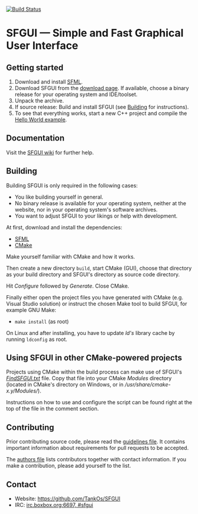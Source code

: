 [![Build Status](https://travis-ci.org/DrBarbare/SFGUI.svg?branch=feature%2Fconan-dependencies-managment)](https://travis-ci.org/DrBarbare/SFGUI)

# SFGUI — Simple and Fast Graphical User Interface

## Getting started

  1. Download and install [SFML](http://sfml-dev.org/).
  2. Download SFGUI from the
     [download page](https://github.com/TankOs/SFGUI/releases). If available,
     choose a binary release for your operating system and IDE/toolset.
  3. Unpack the archive.
  4. If source release: Build and install SFGUI (see [Building](#building) for
     instructions).
  5. To see that everything works, start a new C++ project and compile the
     [Hello World example](https://github.com/TankOs/SFGUI/blob/master/examples/HelloWorld.cpp).

## Documentation

Visit the [SFGUI wiki](https://github.com/TankOs/SFGUI/wiki) for further help.

## Building

Building SFGUI is only required in the following cases:

  * You like building yourself in general.
  * No binary release is available for your operating system, neither at the
    website, nor in your operating system's software archives.
  * You want to adjust SFGUI to your likings or help with development.

At first, download and install the dependencies:

  * [SFML](http://sfml-dev.org/)
  * [CMake](http://cmake.org/)

Make yourself familiar with CMake and how it works.

Then create a new directory `build`, start CMake (GUI), choose that directory
as your build directory and SFGUI's directory as source code directory.

Hit _Configure_ followed by _Generate_. Close CMake.

Finally either open the project files you have generated with CMake (e.g.
Visual Studio solution) or instruct the chosen Make tool to build SFGUI, for
example GNU Make:

  * `make install` (as root)

On Linux and after installing, you have to update _ld's_ library cache by
running `ldconfig` as root.

## Using SFGUI in other CMake-powered projects

Projects using CMake within the build process can make use of SFGUI's
[_FindSFGUI.txt_](https://github.com/TankOs/SFGUI/blob/master/cmake/Modules/FindSFGUI.cmake)
file. Copy that file into your CMake _Modules_ directory (located in CMake's
directory on Windows, or in _/usr/share/cmake-x.y/Modules/_).

Instructions on how to use and configure the script can be found right at the
top of the file in the comment section.

## Contributing

Prior contributing source code, please read the [guidelines
file](https://github.com/TankOs/SFGUI/blob/master/doc/GUIDELINES.md). It
contains important information about requirements for pull requests to be
accepted.

The [authors file](https://github.com/TankOs/SFGUI/blob/master/AUTHORS.md)
lists contributors together with contact information. If you make a
contribution, please add yourself to the list.

## Contact

  * Website: https://github.com/TankOs/SFGUI
  * IRC: [irc.boxbox.org:6697, #sfgui](irc://irc.sfml-dev.org:6697/#sfgui)
